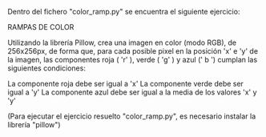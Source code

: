 Dentro del fichero "color_ramp.py" se encuentra el siguiente ejercicio:

RAMPAS DE COLOR

Utilizando la librería Pillow, crea una imagen en color (modo RGB), de 256x256px, de forma que, para cada posible pixel en la posición 'x' e 'y' de la imagen, las componentes roja ( 'r' ), verde ( 'g' ) y azul (' b ') cumplan las siguientes condiciones:

La componente roja debe ser igual a 'x'
La componente verde debe ser igual a 'y'
La componente azul debe ser igual a la media de los valores 'x' y 'y'

(Para ejecutar el ejercicio resuelto "color_ramp.py", es necesario instalar la librería "pillow")
